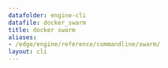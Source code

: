```yaml
---
datafolder: engine-cli
datafile: docker_swarm
title: docker swarm
aliases:
- /edge/engine/reference/commandline/swarm/
layout: cli
---
```


<!--
This page is automatically generated from Docker's source code. If you want to
suggest a change to the text that appears here, open a ticket or pull request
in the source repository on GitHub:

https://github.com/docker/cli
-->